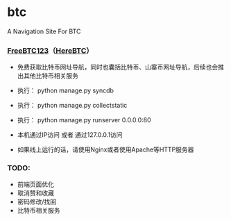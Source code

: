 btc
===

A Navigation Site For BTC

### [FreeBTC123](http://freebtc123.com/)（[HereBTC](http://herebtc.com/)）

* 免费获取比特币网址导航，同时也囊括比特币、山寨币网址导航，后续也会推出其他比特币相关服务
* 执行： python manage.py syncdb
* 执行： python manage.py collectstatic
* 执行： python manage.py runserver 0.0.0.0:80
* 本机通过IP访问 或者 通过127.0.0.1访问

* 如果线上运行的话，请使用Nginx或者使用Apache等HTTP服务器

### TODO:

* 前端页面优化
* 取消赞和收藏
* 密码修改/找回
* 比特币相关服务
